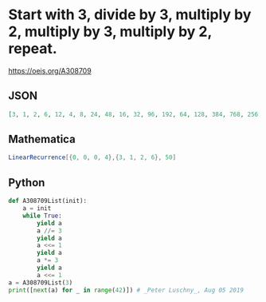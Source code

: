 # Start with 3, divide by 3, multiply by 2, multiply by 3, multiply by 2, repeat\.
https://oeis.org/A308709
## JSON
```JSON
[3, 1, 2, 6, 12, 4, 8, 24, 48, 16, 32, 96, 192, 64, 128, 384, 768, 256, 512, 1536, 3072, 1024, 2048, 6144, 12288, 4096, 8192, 24576, 49152, 16384, 32768, 98304, 196608, 65536, 131072, 393216, 786432, 262144, 524288, 1572864, 3145728, 1048576]
```
## Mathematica
```Mathematica
LinearRecurrence[{0, 0, 0, 4},{3, 1, 2, 6}, 50]
```
## Python
```Python
def A308709List(init):
    a = init
    while True:
        yield a
        a //= 3
        yield a
        a <<= 1
        yield a
        a *= 3
        yield a
        a <<= 1
a = A308709List(3)
print([next(a) for _ in range(42)]) # _Peter Luschny_, Aug 05 2019
```
